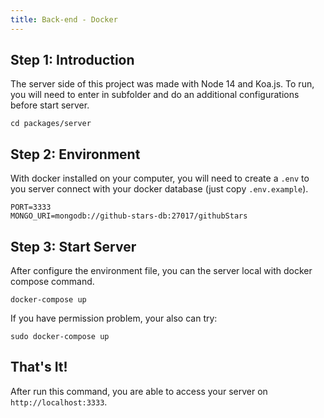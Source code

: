 ```yaml
---
title: Back-end - Docker
---
```


## Step 1: Introduction

The server side of this project was made with Node 14 and Koa.js. To run, you will need to enter in subfolder and do an additional configurations before start server.

```shell
cd packages/server
```

## Step 2: Environment

With docker installed on your computer, you will need to create a `.env` to you server connect with your docker database (just copy `.env.example`).

```
PORT=3333
MONGO_URI=mongodb://github-stars-db:27017/githubStars
```

## Step 3: Start Server

After configure the environment file, you can the server local with docker compose command.

```shell
docker-compose up
```

If you have permission problem, your also can try:

```shell
sudo docker-compose up
```

## That's It!

After run this command, you are able to access your server on `http://localhost:3333`.

